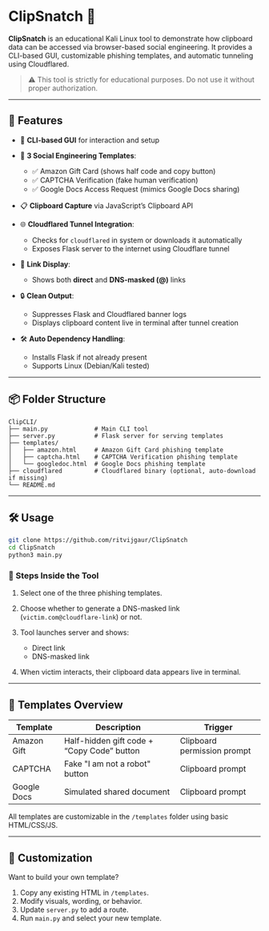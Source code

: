 # ClipSnatch 🎯

**ClipSnatch** is an educational Kali Linux tool to demonstrate how clipboard data can be accessed via browser-based social engineering. It provides a CLI-based GUI, customizable phishing templates, and automatic tunneling using Cloudflared.

> ⚠️ This tool is strictly for educational purposes. Do not use it without proper authorization.

---

## 🚀 Features

* 💅 **CLI-based GUI** for interaction and setup
* 🌭 **3 Social Engineering Templates**:

  * ✅ Amazon Gift Card (shows half code and copy button)
  * ✅ CAPTCHA Verification (fake human verification)
  * ✅ Google Docs Access Request (mimics Google Docs sharing)
* 📋 **Clipboard Capture** via JavaScript’s Clipboard API
* 🌐 **Cloudflared Tunnel Integration**:

  * Checks for `cloudflared` in system or downloads it automatically
  * Exposes Flask server to the internet using Cloudflare tunnel
* 🧠 **Link Display**:

  * Shows both **direct** and **DNS-masked (@)** links
* 🔒 **Clean Output**:

  * Suppresses Flask and Cloudflared banner logs
  * Displays clipboard content live in terminal after tunnel creation
* 🛠️ **Auto Dependency Handling**:

  * Installs Flask if not already present
  * Supports Linux (Debian/Kali tested)

---

## 📦 Folder Structure

```
ClipCLI/
├── main.py             # Main CLI tool
├── server.py           # Flask server for serving templates
├── templates/
│   ├── amazon.html     # Amazon Gift Card phishing template
│   ├── captcha.html    # CAPTCHA Verification phishing template
│   └── googledoc.html  # Google Docs phishing template
├── cloudflared         # Cloudflared binary (optional, auto-download if missing)
└── README.md
```

---

## 🛠️ Usage

```bash
git clone https://github.com/ritvijgaur/ClipSnatch
cd ClipSnatch
python3 main.py
```

### 🔧 Steps Inside the Tool

1. Select one of the three phishing templates.
2. Choose whether to generate a DNS-masked link (`victim.com@cloudflare-link`) or not.
3. Tool launches server and shows:

   * Direct link
   * DNS-masked link
4. When victim interacts, their clipboard data appears live in terminal.

---

## 🎨 Templates Overview

| Template    | Description                                | Trigger                     |
| ----------- | ------------------------------------------ | --------------------------- |
| Amazon Gift | Half-hidden gift code + “Copy Code” button | Clipboard permission prompt |
| CAPTCHA     | Fake "I am not a robot" button             | Clipboard prompt            |
| Google Docs | Simulated shared document                  | Clipboard prompt            |

All templates are customizable in the `/templates` folder using basic HTML/CSS/JS.

---

## 🧹 Customization

Want to build your own template?

1. Copy any existing HTML in `/templates`.
2. Modify visuals, wording, or behavior.
3. Update `server.py` to add a route.
4. Run `main.py` and select your new template.

